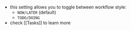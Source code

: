 - this setting allows you to toggle between workflow style:
	- `NOW/LATER` (default)
	- `TODO/DOING`
- check [[Tasks]] to learn more